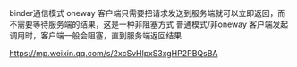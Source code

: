

binder通信模式 
oneway              客户端只需要把请求发送到服务端就可以立即返回，而不需要等待服务端的结果，这是一种非阻塞方式
普通模式/非oneway    客户端发起调用时，客户端一般会阻塞，直到服务端返回结果

https://mp.weixin.qq.com/s/2xcSvHlpxS3xgHP2PBQsBA
